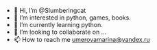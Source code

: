 - 👋 Hi, I’m @Slumberingcat
- 👀 I’m interested in python, games, books.
- 🌱 I’m currently learning python.
- 💞️ I’m looking to collaborate on ...
- 📫 How to reach me umerovamarina@yandex.ru

<!---
Slumberingcat/Slumberingcat is a ✨ special ✨ repository because its `README.md` (this file) appears on your GitHub profile.
You can click the Preview link to take a look at your changes.
--->
